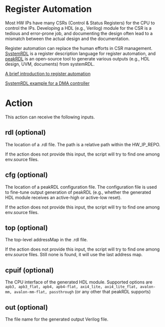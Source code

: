 # Register Automation

Most HW IPs have many CSRs (Control & Status Registers) for the CPU to control the IPs.
Developing a HDL (e.g., Verilog) module for the CSR is a tedious and error-prone job, and documenting the design often lead to a mismatch between the actual design and the documentation.

Register automation can replace the human efforts in CSR management.
[SystemRDL](https://www.accellera.org/downloads/standards/systemrdl) is a register description language for register automation, and [peakRDL](https://peakrdl.readthedocs.io/) is an open-source tool to generate various outputs (e.g., HDL design, UVM, documents) from systemRDL.

[A brief introduction to register automation](https://github.com/scalable-arch/rtl-actions/blob/main/rdl-regblock/docs/Register%20Automation.pdf)

[SystemRDL example for a DMA controller](https://github.com/scalable-arch/rtl-actions/blob/main/rdl-regblock/docs/dmac.rdl)

# Action

This action can receive the following inputs.

## rdl (optional)

The location of a .rdl file. The path is a relative path within the HW_IP_REPO.

If the action does not provide this input, the script will try to find one among env.source files.

## cfg (optional)

The location of a peakRDL configuration file. The configuration file is used to fine-tune output generation of peakRDL (e.g., whether the generated HDL module receives an active-high or active-low reset).

If the action does not provide this input, the script will try to find one among env.source files.

## top (optional)

The top-level addressMap in the .rdl file.

If the action does not provide this input, the script will try to find one among env.source files. Still none is found, it will use the last address map.

## cpuif (optional)

The CPU interface of the generated HDL module.
Supported options are ```apb3, apb3_flat, apb4, apb4-flat, axi4_lite, axi4_lite_flat, avalon-mm, avalon-mm-flat, passthrough``` (or any other that peakRDL supports)

## out (optional)

The file name for the generated output Verilog file.
